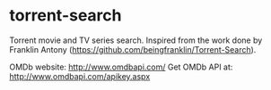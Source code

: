 # torrent-search
Torrent movie and TV series search.
Inspired from the work done by Franklin Antony (https://github.com/beingfranklin/Torrent-Search).

OMDb website: http://www.omdbapi.com/
Get OMDb API at: http://www.omdbapi.com/apikey.aspx
